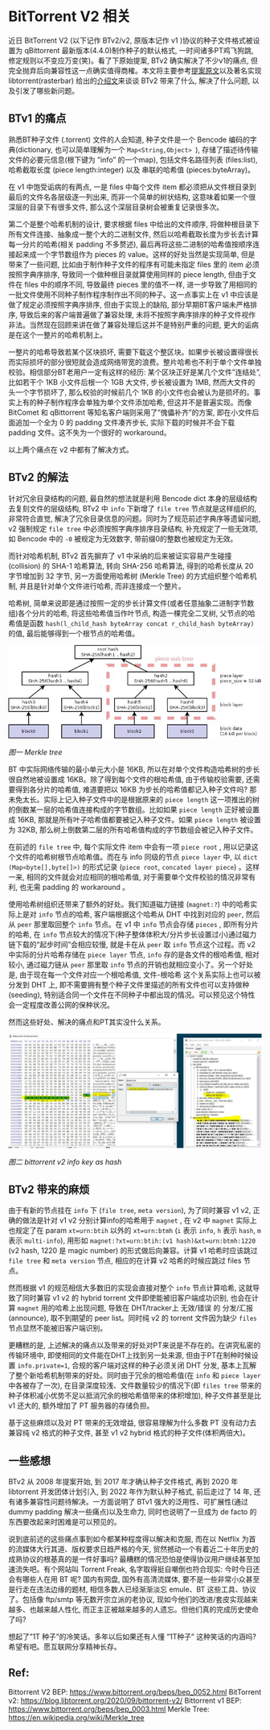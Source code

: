 # BitTorrent V2 相关

近日 BitTorrent V2 (以下记作 BTv2/v2, 原版本记作 v1 )协议的种子文件格式被设置为 qBittorrent 最新版本(4.4.0)制作种子的默认格式, 一时间诸多PT鸡飞狗跳, 修定规则以不变应万变(笑)。看了下原始提案, BTv2 确实解决了不少v1的痛点, 但完全抛弃后向兼容性这一点确实值得商榷。本文将主要参考[提案原文](http://bittorrent.org/beps/bep_0052.html)以及著名实现 libtorrent(rasterbar) 给出的[介绍文](https://blog.libtorrent.org/2020/09/bittorrent-v2/)来谈谈 BTv2 带来了什么, 解决了什么问题, 以及引发了哪些新问题。

## BTv1 的痛点

熟悉BT种子文件 (.torrent) 文件的人会知道, 种子文件是一个 Bencode 编码的字典(dictionary, 也可以简单理解为一个 `Map<String,Object> `), 存储了描述待传输文件的必要元信息(根下键为 ”info” 的一个map), 包括文件名路径列表 (files:list), 哈希截取长度 (piece length:integer) 以及 串联的哈希值 (pieces:byteArray)。

在 v1 中饱受诟病的有两点, 一是 files 中每个文件 item 都必须把从文件根目录到最后的文件名各层级逐一列出来, 而非一个简单的树状结构, 这意味着如果一个很深层的目录下有很多文件, 那么这个深层目录树会被重复记录很多次。

第二个是整个哈希机制的设计, 要求根据 files 中给出的文件顺序, 将做种根目录下所有文件连接、抽象成一整个大的二进制文件, 然后以哈希截取长度为步长去计算每一分片的哈希(相关 padding 不多赘述), 最后再将这些二进制的哈希值按顺序连接起来成一个字节数组作为 pieces 的 value。这样的好处当然是实现简单, 但是带来了一些问题, 比如由于制作种子文件的程序有可能未指定 files 里的 item 必须按照字典序排序, 导致同一个做种根目录就算使用同样的 piece length, 但由于文件在 files 中的顺序不同, 导致最终 pieces 里的值不一样, 进一步导致了用相同的一批文件使用不同种子制作程序制作出不同的种子。这一点事实上在 v1 中应该是做了规定必须按照字典序排序, 但由于实现上的缺陷, 部分早期BT客户端未严格排序, 导致后来的客户端普遍做了兼容处理, 未将不按照字典序排序的种子文件视作非法。当然现在回顾来讲在做了兼容处理后这并不是特别严重的问题, 更大的诟病是在这个一整片的哈希机制上。

一整片的哈希导致若某个区块损坏, 需要下载这个整区块。如果步长被设置得很长而实际损坏的部分很短就会造成网络带宽的浪费。整片哈希也不利于单个文件单独校验。相信部分BT老用户一定有这样的经历: 某个区块正好是某几个文件”连结处”, 比如若干个 1KB 小文件后根一个 1GB 大文件, 步长被设置为 1MB, 然而大文件的头一个字节损坏了, 那么校验的时候前几个 1KB 的小文件也会被认为是损坏的。事实上有的种子制作程序会单独为单个文件添加哈希, 但这并不是普遍实现。而像 BitComet 和 qBittorrent 等知名客户端则采用了”傀儡补齐”的方案, 即在小文件后面追加一个全为 0 的 padding 文件凑齐步长, 实际下载的时候并不会下载 padding 文件。这不失为一个很好的 workaround。

以上两个痛点在 v2 中都有了解决方式。

## BTv2 的解法

针对冗余目录结构的问题, 最自然的想法就是利用 Bencode dict 本身的层级结构去复刻文件的层级结构, BTv2 中 `info` 下新增了 `file tree` 节点就是这样组织的, 非常符合直觉, 解决了冗余目录信息的问题。同时为了规范前述字典序等遗留问题, v2 强制规定 `file tree` 中必须按照字典序排序目录结构, 补充规定了一些无效项, 如 Bencode 中的 `-0` 被规定为无效数字, 带前缀0的整数也被规定为无效。

而针对哈希机制, BTv2 首先摒弃了 v1 中采纳的后来被证实容易产生碰撞 (collision) 的 SHA-1 哈希算法, 转向 SHA-256 哈希算法, 得到的哈希长度从 20 字节增加到 32 字节, 另一方面使用哈希树 (Merkle Tree) 的方式组织整个哈希机制, 并且是针对单个文件进行哈希, 而非连接成一个整片。

哈希树, 简单来说即是通过按照一定的步长计算文件(或者任意抽象二进制字节数组)各个分片的哈希, 将这些哈希值当作叶节点, 构造一棵完全二叉树, 父节点的哈希值是函数 `hash(l_child_hash byteArray concat r_child_hash byteArray)` 的值, 最后能够得到一个根节点的哈希值。

![Merkle tree](./res/merkle-hash-tree.jpg "Merkle tree")

*图一 Merkle tree*

BT 中实际网络传输的最小单元大小是 16KB, 所以在对单个文件构造哈希树的步长很自然地被设置成 16KB。除了得到每个文件的根哈希值, 由于传输校验需要, 还需要得到各分片的哈希值, 难道要把以 16KB 为步长的哈希值都记入种子文件吗? 那未免太长。实际上记入种子文件中的是根据原来的 `piece length` 这一项推出的树的倒数某一层的哈希值连接构成的字节数组。比如如果 `piece length` 正好被设置成 16KB, 那就是所有叶子哈希值都要被记入种子文件。如果 `piece length` 被设置为 32KB, 那么树上倒数第二层的所有哈希值构成的字节数组会被记入种子文件。

在前述的 `file tree` 中, 每个实际文件 item 中会有一项 `piece root` , 用以记录这个文件的哈希树根节点哈希值。而在与 info 同级的节点 `piece layer` 中, 以 `dict (Map<byte[],byte[]>)` 的形式记录 (`piece root`, `concated layer piece`) 。这样一来, 相同的文件就会对应相同的根哈希值, 对于需要单个文件校验的情况非常有利, 也无需 padding 的 workaround 。

使用哈希树组织还带来了额外的好处。我们知道磁力链接 (`magnet:?`) 中的哈希实际上是对 `info` 节点的哈希, 客户端根据这个哈希从 DHT 中找到对应的 `peer`, 然后从 `peer` 那里取回整个 `info` 节点。在 v1 中 `info` 节点会存储 `pieces` , 即所有分片的哈希, 在 `info` 节点较大的情况下(种子整体体积大/分片步长设置过小)通过磁力链下载的“起步时间”会相应较慢, 就是卡在从 `peer` 取 `info` 节点这个过程。而 v2 中实际的分片哈希存储在 `piece layer` 节点,  `info` 存的是各文件的根哈希值, 相对较小, 通过磁力链从 `peer` 那里取 `info` 节点的开销也就相应变小了。另一个好处是, 由于现在每一个文件对应一个根哈希值, 文件-根哈希 这个关系实际上也可以被分发到 DHT 上, 即不需要拥有整个种子文件里描述的所有文件也可以支持做种 (seeding), 特别适合同一个文件在不同种子中都出现的情况。可以预见这个特性会一定程度改善公网的保种状况。

然而这些好处、解决的痛点和PT其实没什么关系。

![bittorrent v2 info key as hash](./res/bittorrent-v2-info-key-as-hash.jpg "bittorrent v2 info key as hash")

*图二 bittorrent v2 info key as hash*

## BTv2 带来的麻烦

由于有新的节点挂在 `info` 下 (`file tree`, `meta version`), 为了同时兼容 v1 v2, 正确的做法是针对 v1 v2 分别计算info的哈希用于 `magnet` , 在 v2 中 `magnet` 实际上也规定了在 param `xt=urn:btih` 以外的 `xt=urn:btmh` (`i` 表示 `info`, `h` 表示 `hash`, `m` 表示 `multi-info`), 用形如 `magnet:?xt=urn:btih:(v1 hash)&xt=urn:btmh:1220` (v2 hash, 1220 是 magic number) 的形式做后向兼容。计算 v1 哈希时应该跳过 `file tree` 和 `meta version` 节点, 相应的在计算 v2 哈希的时候应跳过 files 节点。

然而根据 v1 的规范相信大多数旧的实现会直接对整个 `info` 节点计算哈希, 这就导致了同时兼容 v1 v2 的 hybrid torrent 文件即使能被旧客户端成功识别, 也会在计算 `magnet` 用的哈希上出现问题, 导致在 DHT/tracker上 无效/错误 的 分发/汇报(announce), 取不到期望的 peer list。同时纯 v2 的 torrent 文件因为缺少 `files` 节点显然不能被旧客户端识别。

更糟糕的是, 上述解决的痛点以及带来的好处对PT来说是不存在的。在讲究私密的传输环境中, 即使相同的文件能在DHT上找到另一处来源, 但由于PT在制种时候设置 `info.private=1`, 合规的客户端对这样的种子必须关闭 DHT 分发, 基本上瓦解了整个新哈希机制带来的好处。同时由于冗余的根哈希值(在 `info` 和 `piece layer` 中各被存了一次), 在目录深度较浅、文件数量较少的情况下(即 `files tree` 带来的种子体积减小优势不足以抵消冗余的根哈希值带来的体积增加), 种子文件甚至是比 v1 还大的, 额外增加了 PT 服务器的存储负担。

基于这些麻烦以及对 PT 带来的无效增益, 很容易理解为什么多数 PT 没有动力去兼容纯 v2 格式的种子文件, 甚至 v1 v2 hybrid 格式的种子文件(体积两倍大)。

## 一些感想

BTv2 从 2008 年提案开始, 到 2017 年才确认种子文件格式, 再到 2020 年 libtorrent 开发团体计划引入, 到 2022 年作为默认种子格式, 前后走过了 14 年, 还有诸多兼容性问题待解决。一方面说明了 BTv1 强大的泛用性、可扩展性(通过 dummy padding 解决一些痛点)以及生命力, 同时也说明了一旦成为 de facto 的东西要改起来时困难是可以预见的。

说到底前述的这些痛点事到如今都某种程度得以解决和克服, 而在以 Netflix 为首的流媒体大行其道、版权要求日趋严格的今天, 贸然撼动一个有着近二十年历史的成熟协议的根基真的是一件好事吗? 最糟糕的情况恐怕是使得协议用户继续甚至加速流失吧。有个网站叫 Torrent Freak, 名字取得挺自嘲倒也符合现实: 今时今日还会有哪些人在用 BT 呢? 国内有网盘, 国外有高清流媒体, 要不是一些非常小众甚至是行走在违法边缘的题材, 相信多数人已经渐渐淡忘 emule、BT 这些工具、协议了。包括像 ftp/smtp 等无数开宗立派的老协议, 现如今他们的改进/套皮实现越来越多、也越来越人性化, 而正主正被越来越多的人遗忘。但他们真的完成历史使命了吗?

想起了”1T 种子”的冷笑话。多年以后如果还有人懂 ”1T种子” 这种笑话的内涵吗? 希望有吧。愿互联网分享精神长存。

## Ref:

Bittorrent V2 BEP: https://www.bittorrent.org/beps/bep_0052.html
BitTorrent v2: https://blog.libtorrent.org/2020/09/bittorrent-v2/
Bittorrent v1 BEP: https://www.bittorrent.org/beps/bep_0003.html
Merkle Tree: https://en.wikipedia.org/wiki/Merkle_tree